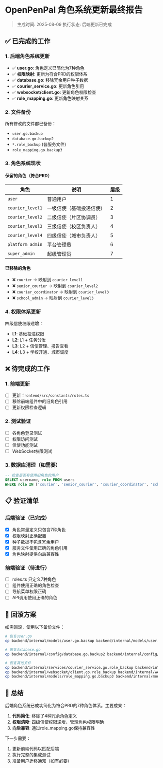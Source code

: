 # OpenPenPal 角色系统更新最终报告

> 生成时间: 2025-08-09
> 执行状态: 后端更新已完成

## ✅ 已完成的工作

### 1. 后端角色系统更新
- ✅ **user.go**: 角色定义已简化为7种角色
- ✅ **权限映射**: 更新为符合PRD的权限体系
- ✅ **database.go**: 移除冗余用户种子数据
- ✅ **courier_service.go**: 更新角色引用
- ✅ **websocket/client.go**: 更新角色权限检查
- ✅ **role_mapping.go**: 更新角色映射关系

### 2. 文件备份
所有修改的文件都已备份：
- `user.go.backup`
- `database.go.backup2`
- `*.role_backup` (各服务文件)
- `role_mapping.go.backup3`

### 3. 角色系统现状

#### 保留的角色（符合PRD）
| 角色 | 说明 | 层级 |
|------|------|------|
| `user` | 普通用户 | 1 |
| `courier_level1` | 一级信使（基础投递信使） | 2 |
| `courier_level2` | 二级信使（片区协调员） | 3 |
| `courier_level3` | 三级信使（校区负责人） | 4 |
| `courier_level4` | 四级信使（城市负责人） | 5 |
| `platform_admin` | 平台管理员 | 6 |
| `super_admin` | 超级管理员 | 7 |

#### 已移除的角色
- ❌ `courier` → 映射到 `courier_level1`
- ❌ `senior_courier` → 映射到 `courier_level2`
- ❌ `courier_coordinator` → 映射到 `courier_level3`
- ❌ `school_admin` → 映射到 `courier_level3`

### 4. 权限体系更新

四级信使权限递增：
- **L1**: 基础投递权限
- **L2**: L1 + 任务分发
- **L3**: L2 + 信使管理、报告查看
- **L4**: L3 + 学校开通、城市调度

## ❌ 待完成的工作

### 1. 前端更新
- [ ] 更新 `frontend/src/constants/roles.ts`
- [ ] 移除前端组件中的旧角色引用
- [ ] 更新权限检查逻辑

### 2. 测试验证
- [ ] 各角色登录测试
- [ ] 权限访问测试
- [ ] 信使功能测试
- [ ] WebSocket权限测试

### 3. 数据库清理（如需要）
```sql
-- 检查是否有使用旧角色的用户
SELECT username, role FROM users 
WHERE role IN ('courier', 'senior_courier', 'courier_coordinator', 'school_admin', 'admin');
```

## 📋 验证清单

### 后端验证（已完成）
- [x] 角色常量定义只包含7种角色
- [x] 权限映射正确配置
- [x] 种子数据不包含冗余用户
- [x] 服务文件使用正确的角色引用
- [x] 角色映射提供向后兼容性

### 前端验证（待进行）
- [ ] roles.ts 只定义7种角色
- [ ] 组件使用正确的角色检查
- [ ] 导航菜单权限正确
- [ ] API调用使用正确的角色

## 🔧 回滚方案

如需回滚，使用以下备份文件：
```bash
# 恢复user.go
cp backend/internal/models/user.go.backup backend/internal/models/user.go

# 恢复database.go
cp backend/internal/config/database.go.backup2 backend/internal/config/database.go

# 恢复其他文件
cp backend/internal/services/courier_service.go.role_backup backend/internal/services/courier_service.go
cp backend/internal/websocket/client.go.role_backup backend/internal/websocket/client.go
cp backend/internal/models/role_mapping.go.backup3 backend/internal/models/role_mapping.go
```

## 📝 总结

后端角色系统已成功简化为符合PRD的7种角色体系。主要成果：
1. **代码简化**: 移除了4种冗余角色定义
2. **权限清晰**: 四级信使权限递增，管理角色权限明确
3. **向后兼容**: 通过role_mapping.go保持兼容性

下一步需要：
1. 更新前端代码以匹配后端
2. 执行完整的集成测试
3. 准备用户迁移通知（如有必要）